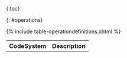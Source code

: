 {:toc}

{: #operations}

<table class="grid">
  <tr><th>CodeSystem</th><th>Description</th></tr>
{% include table-operationdefinitions.xhtml %}
</table>
